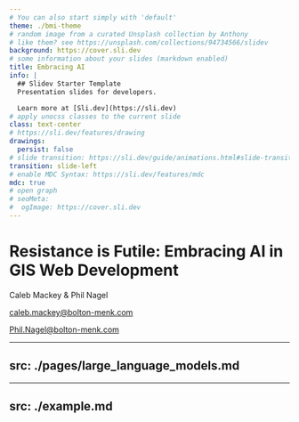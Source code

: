 ```yaml
---
# You can also start simply with 'default'
theme: ./bmi-theme
# random image from a curated Unsplash collection by Anthony
# like them? see https://unsplash.com/collections/94734566/slidev
background: https://cover.sli.dev
# some information about your slides (markdown enabled)
title: Embracing AI
info: |
  ## Slidev Starter Template
  Presentation slides for developers.

  Learn more at [Sli.dev](https://sli.dev)
# apply unocss classes to the current slide
class: text-center
# https://sli.dev/features/drawing
drawings:
  persist: false
# slide transition: https://sli.dev/guide/animations.html#slide-transitions
transition: slide-left
# enable MDC Syntax: https://sli.dev/features/mdc
mdc: true
# open graph
# seoMeta:
#  ogImage: https://cover.sli.dev
---
```


# Resistance is Futile: Embracing AI in GIS Web Development

Caleb Mackey & Phil Nagel


[caleb.mackey@bolton-menk.com](mailto:caleb.mackey@bolton-menk.com)

[Phil.Nagel@bolton-menk.com](mailto:Phil.Nagel@bolton-menk.com)

---
src: ./pages/large_language_models.md
---

<Toc text-sm minDepth="1" maxDepth="2" />

---
src: ./example.md
---
